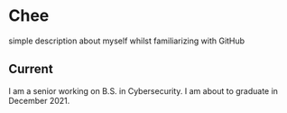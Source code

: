 # Chee
simple description about myself whilst familiarizing with GitHub

## Current
I am a senior working on B.S. in Cybersecurity. I am about to graduate in December 2021.

